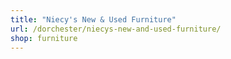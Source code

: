 ```yaml
---
title: "Niecy's New & Used Furniture"
url: /dorchester/niecys-new-and-used-furniture/
shop: furniture
---
```

